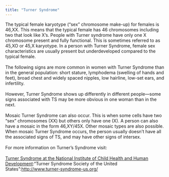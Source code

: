 ```yaml
---
title: "Turner Syndrome"
---
```


The typical female karyotype (“sex” chromosome make-up) for females is 46,XX. This means that the typical female has 46 chromosomes including two that look like X’s. People with Turner syndrome have only one X chromosome present and fully functional. This is sometimes referred to as 45,XO or 45,X karyotype. In a person with Turner Syndrome, female sex characteristics are usually present but underdeveloped compared to the typical female. <br><br>The following signs are more common in women with Turner Syndrome than in the general population: short stature, lymphodema (swelling of hands and feet), broad chest and widely spaced nipples, low hairline, low-set ears, and infertility.<br><br>However, Turner Syndrome shows up differently in different people—some signs associated with TS may be more obvious in one woman than in the next. <br><br>Mosaic Turner Syndrome can also occur. This is when some cells have two “sex” chromosomes (XX) but others only have one (X). A person can also have a mosaic in the form 46,XY/45X. Other mosaic types are also possible. When mosaic Turner Syndrome occurs, the person usually doesn’t have all the associated signs of TS, and may have other signs of intersex. <br><br>For more information on Turner’s Syndrome visit:<br><br>[Turner Syndrome at the National Institute of Child Health and Human Development][1]:&#8220;Turner Syndrome Society of the United States&#8221;:http://www.turner-syndrome-us.org/<br><br>

 [1]: http://turners.nichd.nih.gov/%5Cn%5CntextileRef%3A20765135455d852b4e00b2d%3AlinkStartMarker